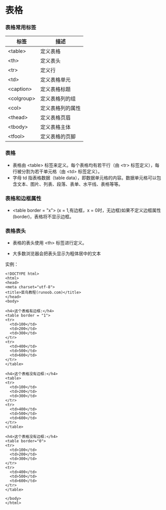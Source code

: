 # 表格

### 表格常用标签

|标签|描述|
|--|--|
|\<table>|定义表格|
|\<th>|定义表头|
|\<tr>|定义行|
|\<td>|定义表格单元|
|\<caption>|定义表格标题|
|\<colgroup>|定义表格列的组|
|\<col>|定义表格列的属性|
|\<thead>|定义表格页眉|
|\<tbody>|定义表格主体|
|\<tfool>|定义表格的页脚|

### 表格

+ 表格由 \<table> 标签来定义。每个表格均有若干行（由 \<tr> 标签定义），每行被分割为若干单元格（由 \<td> 标签定义）。
+ 字母 td 指表格数据（table data），即数据单元格的内容。数据单元格可以包含文本、图片、列表、段落、表单、水平线、表格等等。

### 表格和边框属性

+ \<table border = "x"> (x = 1,有边框，x = 0时，无边框)如果不定义边框属性(border)，表格将不显示边框。

### 表格表头

+ 表格的表头使用 \<th> 标签进行定义。

+ 大多数浏览器会把表头显示为粗体居中的文本

实例：

```(html)
<!DOCTYPE html>
<html>
<head>
<meta charset="utf-8">
<title>菜鸟教程(runoob.com)</title>
</head>
<body>

<h4>这个表格有边框:</h4>
<table border = "1">
<tr>
  <td>100</td>
  <td>200</td>
  <td>300</td>
</tr>
<tr>
  <td>400</td>
  <td>500</td>
  <td>600</td>
</tr>
</table>

<h4>这个表格没有边框:</h4>
<table>
<tr>
  <td>100</td>
  <td>200</td>
  <td>300</td>
</tr>
<tr>
  <td>400</td>
  <td>500</td>
  <td>600</td>
</tr>
</table>

<h4>这个表格没有边框:</h4>
<table border="0">
<tr>
  <td>100</td>
  <td>200</td>
  <td>300</td>
</tr>
<tr>
  <td>400</td>
  <td>500</td>
  <td>600</td>
</tr>
</table>

</body>
</html>
```